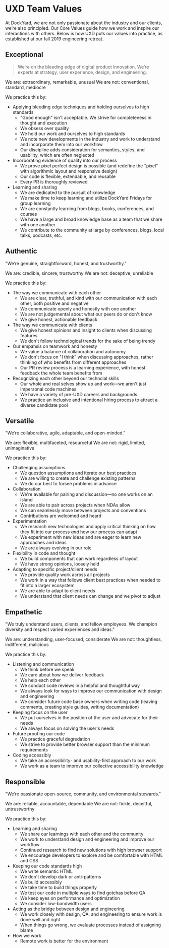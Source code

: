 # UXD Team Values

At DockYard, we are not only passionate about the industry and our clients, we’re also principled. Our Core Values guide how we work and inspire our interactions with others. Below is how UXD puts our values into practice, as established at our fall 2019 engineering retreat.

## Exceptional
> We’re on the bleeding edge of digital product innovation. We’re experts at strategy, user experience, design, and engineering.

We are: extraordinary, remarkable, unusual
We are not: conventional, standard, mediocre

We practice this by:
* Applying bleeding edge techniques and holding ourselves to high standards
  * "Good enough" isn't acceptable. We strive for completeness in thought and execution
  * We obsess over quality
  * We hold our work and ourselves to high standards
  * We note new developments in the industry and work to understand and incorporate them into our workflow
  * Our discipline adds consideration for semantics, styles, and usability, which are often neglected
* Incorporating evidence of quality into our process
  * We prove pixel perfect design is possible (and redefine the "pixel" with algorithmic layout and responsive design)
  * Our code is flexible, extendable, and reusable
  * Every PR is thoroughly reviewed
* Learning and sharing
  * We are dedicated to the pursuit of knowledge
  * We make time to keep learning and utilize DockYard Fridays for group learning
  * We are constantly learning from blogs, books, conferences, and courses
  * We have a large and broad knowledge base as a team that we share with one another
  * We contribute to the community at large by conferences, blogs, local talks, podcasts, etc.


## Authentic
"We’re genuine, straightforward, honest, and trustworthy."

We are: credible, sincere, trustworthy
We are not: deceptive, unreliable

We practice this by:
* The way we communicate with each other
  * We are clear, truthful, and kind with our communication with each other, both positive and negative
  * We communicate openly and honestly with one another
  * We are not judgemental about what our peers do or don't know
  * We give honest, actionable feedback
* The way we communicate with clients
  * We give honest opinions and insight to clients when discussing features
  * We don't follow technological trends for the sake of being trendy
* Our empahsis on teamwork and honesty
  * We value a balance of collaboration and autonomy
  * We don't focus on "I think" when discussing approaches, rather thinking of who benefits from different approaches
  * Our PR review process is a learning experience, with honest feedback the whole team benefits from
* Recognizing each other beyond our techncial skills
  * Our whole and real selves show up and work—we aren't just impersonal code machines
  * We have a variety of pre-UXD careers and backgrounds
  * We practice an inclusive and intentional hiring process to attract a diverse candidate pool


## Versatile
"We’re collaborative, agile, adaptable, and open-minded."

We are: flexible, multifaceted, resourceful
We are not: rigid, limited, unimaginative

We practice this by:
* Challenging assumptions
  * We question assumptions and iterate our best practices
  * We are willing to create and challenge existing patterns
  * We do our best to forsee problems in advance
* Collaboration
  * We're available for pairing and discussion—no one works on an island
  * We are able to pair across projects when NDAs allow 
  * We can seamlessly move between projects and conventions
  * Contributions are welcomed and heard
* Experimentation
  * We research new technologies and apply critical thinking on how they fit into our process _and_ how our process can adapt
  * We experiment with new ideas and are eager to learn new approaches and ideas
  * We are always evolving in our role
* Flexibility in code and thought
  * We build components that can work regardless of layout
  * We have strong opinions, loosely held
* Adapting to specific project/client needs
  * We provide quality work across all projects
  * We work in a way that follows client best practices when needed to fit into a larger ecosystem
  * We are able to adapt to client needs
  * We understand that client needs can change and we pivot to adjust


## Empathetic
"We truly understand users, clients, and fellow employees. We champion diversity and respect varied experiences and ideas."

We are: understanding, user-focused, considerate
We are not: thoughtless, indifferent, malicious

We practice this by:
* Listening and communication
  * We think before we speak
  * We care about how we deliver feedback
  * We help each other
  * We conduct code reviews in a helpful and thoughtful way
  * We always look for ways to improve our communication with design and engineering
  * We consider future code base owners when writing code (leaving comments, creating style guides, writing documentation)
* Keeping focus on the user
  * We put ourselves in the position of the user and advocate for their needs
  * We always focus on solving the user's needs
* Future proofing our code
  * We practice graceful degredation
  * We strive to provide better browser support than the minimum requirements
* Coding accessibly
  * We take an accessibility- and usability-first approach to our work
  * We work as a team to improve our collective accessibility knowledge


## Responsible
"We’re passionate open-source, community, and environmental stewards."

We are: reliable, accountable, dependable
We are not: fickle, deceitful, untrustworthy

We practice this by:
* Learning and sharing
  * We share our learnings with each other and the community
  * We work to understand design and engineering and improve our workflow
  * Continued research to find new solutions with high browser support
  * We encourage developers to explore and be comfortable with HTML and CSS
* Keeping our code standards high
  * We write semantic HTML
  * We don't develop dark or anti-patterns
  * We build accessibly
  * We take time to build things properly
  * We test our code in multiple ways to find gotchas before QA
  * We keep eyes on performance and optimization
  * We consider low-bandwidth users
* Acting as the bridge between design and engineering
  * We work closely with design, QA, and engineering to ensure work is done well and right
  * When things go wrong, we evaluate processes instead of assigning blame
* How we work
  * Remote work is better for the environment
